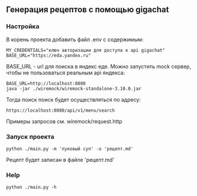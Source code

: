 ## Генерация рецептов с помощью gigachat

### Настройка
В корень проекта добавить файл .env с содержимым:

```shell
MY_CREDENTIALS="ключ авторизации для доступа к api gigachat"
BASE_URL="https://eda.yandex.ru"
```

BASE_URL - url для поиска в яндекс еде. Можно запустить mock сервер, чтобы не пользоваться реальным api яндекса:
```shell
BASE_URL=http://localhost:8080
java -jar ./wiremock/wiremock-standalone-3.10.0.jar
```
Тогда поиск поиск будет осуществляться по адресу:
```shell
https://localhost:8080/api/v1/menu/search
```

Примеры запросов см. wiremock/request.http

### Запуск проекта
```shell
python ./main.py -m 'луковый суп' -o 'рецепт.md'
```

Рецепт будет записан в файле 'рецепт.md'

### Help
```shell
python ./main.py -h
```